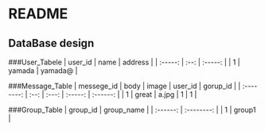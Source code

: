 # README
## DataBase design

###User_Tabele
  | user_id | name | address |
  | :-----: | :--: | :-----: |
  |   1     | yamada | yamada@ |

###Message_Table
  | messege_id | body | image | user_id | gorup_id |
  | :--------: | :--: | :---: | :-----: | :------: |
  |   1     | great   | a.jpg |   1     |   1      |

###Group_Table
  | group_id | group_name |
  | :------: | :--------: |
  |   1      |  group1    |
